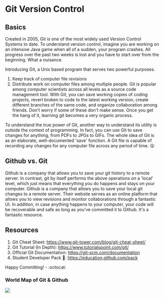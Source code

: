 # Git Version Control

## Basics
Created in 2005, Git is one of the most widely used Version Control Systems to date. To understand version control, imagine you are working on an intensive Java game when all of a sudden, your program crashes. All progress over the past two weeks is lost and you have to start over from the beginning. What a nuisance.

Introducing Git, a Unix based program that serves two powerful purposes.
1. Keep track of computer file revisions
2. Distribute work on computer files among multiple people.
Git is popular among computer scientists across all levels as a source code management tool. With Git, you can save working copies of coding projects, revert broken to code to the latest working version, create different branches of the same code, and organize collaboration among friends. Don't worry if some of these don't make sense. Once you get the hang of it, learning git becomes a very organic process.

To understand the true power of Git, another way to understand its utility is outside the context of programming. In fact, you can use Git to save changes for anything, from PDFs to JPGs to GIFs. The whole idea of Git is as an elaborate, well-documented 'save' function. A Git file is capable of recording any changes for any computer file across any period of time. :open_mouth:

## Github vs. Git
Github is a company that allows you to save your git history to a remote server. In contrast, git by itself performs the above operations on a 'local' level, which just means that everything you do happens and stays on your computer. Github is a company that allows you to save your local git changes to a remote server. Their website serves as an online platform that allows you to view revisions and monitor collaborations through a fantastic UI. In addition, in case anything happens to your computer, your code will be recoverable and safe as long as you've committed it to Github. It's a fantastic resource.

## Resources
1. Git Cheat Sheet: https://www.git-tower.com/blog/git-cheat-sheet/
2. Git Tutorial (In Depth): https://www.tutorialspoint.com/git/
3. Official Git Documentation: https://git-scm.com/documentation
4. Student Developer Pack :raised_hands:: https://education.github.com/pack

Happy Committing! - :octocat:

### World Map of Git & Github
![](../Screenshots/diagram.png)
